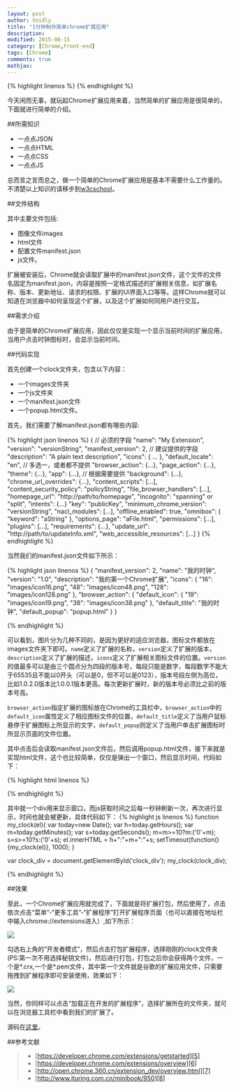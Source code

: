 ```yaml
---
layout: post
author: Voidly
title: "1分钟制作简单chrome扩展应用"
description: 
modified: 2015-08-15
category: [Chrome,Front-end]
tags: [Chrome]
comments: true
mathjax: 
---
```

{% highlight linenos %}
{% endhighlight %}

今天闲而无事，就玩起Chrome扩展应用来着，当然简单的扩展应用是很简单的，下面就进行简单的介绍。

##所需知识

* 一点点JSON
* 一点点HTML
* 一点点CSS
* 一点点JS

总而言之言而总之，做一个简单的Chrome扩展应用是基本不需要什么工作量的。不清楚以上知识的请移步到[w3cschool][1]。

##文件结构

其中主要文件包括:

* 图像文件images
* html文件
* 配置文件manifest.json
* js文件。

扩展被安装后，Chrome就会读取扩展中的manifest.json文件，这个文件的文件名固定为manifest.json，内容是按照一定格式描述的扩展相关信息，如扩展名称、版本、更新地址、请求的权限、扩展的UI界面入口等等。这样Chrome就可以知道在浏览器中如何呈现这个扩展，以及这个扩展如何同用户进行交互。

##需求介绍

由于是简单的Chrome扩展应用，因此仅仅是实现一个显示当前时间的扩展应用，当用户点击时钟图标时，会显示当前时间。

##代码实现

首先创建一个clock文件夹，包含以下内容：

* 一个images文件夹
* 一个js文件夹
* 一个manifest.json文件
* 一个popup.html文件。

首先，我们需要了解manifest.json都有哪些内容:

{% highlight json linenos %}
{
// 必须的字段
  "name": "My Extension",
  "version": "versionString",
  "manifest_version": 2,
  // 建议提供的字段
  "description": "A plain text description",
  "icons": { ... },
  "default_locale": "en",
  // 多选一，或者都不提供
  "browser_action": {...},
  "page_action": {...},
  "theme": {...},
  "app": {...},
  // 根据需要提供
  "background": {...},
  "chrome_url_overrides": {...},
  "content_scripts": [...],
  "content_security_policy": "policyString",
  "file_browser_handlers": [...],
  "homepage_url": "http://path/to/homepage",
  "incognito": "spanning" or "split",
  "intents": {...}
  "key": "publicKey",
  "minimum_chrome_version": "versionString",
  "nacl_modules": [...],
  "offline_enabled": true,
  "omnibox": { "keyword": "aString" },
  "options_page": "aFile.html",
  "permissions": [...],
  "plugins": [...],
  "requirements": {...},
  "update_url": "http://path/to/updateInfo.xml",
  "web_accessible_resources": [...]
} 
{% endhighlight %}

当然我们的manifest.json文件如下所示：

{% highlight json linenos %}
{
    "manifest_version": 2,
    "name": "我的时钟",
    "version": "1.0",
    "description": "我的第一个Chrome扩展",
    "icons": {
        "16": "images/icon16.png",
        "48": "images/icon48.png",
        "128": "images/icon128.png"
    },
    "browser_action": {
        "default_icon": {
            "19": "images/icon19.png",
            "38": "images/icon38.png"
        },
        "default_title": "我的时钟",
        "default_popup": "popup.html"
    }
}

{% endhighlight %}

可以看到，图片分为几种不同的，是因为更好的适应浏览器，图标文件都放在images文件夹下即可。`name`定义了扩展的名称，`version`定义了扩展的版本，`description`定义了扩展的描述，`icons`定义了扩展相关图标文件的位置。`version`的值最多可以是由三个圆点分为四段的版本号，每段只能是数字，每段数字不能大于65535且不能以0开头（可以是0，但不可以是0123），版本号段左侧为高位，比如1.0.2.0版本比1.0.0.1版本更高。每次更新扩展时，新的版本号必须比之前的版本号高。

`browser_action`指定扩展的图标放在Chrome的工具栏中，`browser_action`中的`default_icon`属性定义了相应图标文件的位置，`default_title`定义了当用户鼠标悬停于扩展图标上所显示的文字，`default_popup`则定义了当用户单击扩展图标时所显示页面的文件位置。

其中点击后会读取manifest.json文件后，然后调用popup.html文件，接下来就是实现html文件，这个也比较简单，仅仅是弹出一个窗口，然后显示时间，代码如下：

{% highlight html linenos %}
<html>
<head>
<style>
* {
    margin: 0;
    padding: 0;
}

body {
    width: 200px;
    height: 100px;
}

div {
    line-height: 100px;
    font-size: 42px;
    text-align: center;
}
</style>
</head>
<body>
<div id="clock_div"></div>
<script src="js/clock.js"></script>
</body>
</html>

{% endhighlight %}

其中就一个div用来显示窗口，而js获取时间之后每一秒钟刷新一次，再次进行显示，时间也就会被更新，具体代码如下：
{% highlight js linenos %}
function my_clock(el){
    var today=new Date();
    var h=today.getHours();
    var m=today.getMinutes();
    var s=today.getSeconds();
    m=m>=10?m:('0'+m);
    s=s>=10?s:('0'+s);
    el.innerHTML = h+":"+m+":"+s;
    setTimeout(function(){my_clock(el)}, 1000);
}

var clock_div = document.getElementById('clock_div');
my_clock(clock_div);

{% endhighlight %}

##效果

至此，一个Chrome扩展应用就完成了，下面就是将扩展打包，然后使用了，点击依次点击“菜单”-“更多工具”-“扩展程序”打开扩展程序页面（也可以直接在地址栏中输入chrome://extensions进入）,如下所示：

![][3]

勾选右上角的“开发者模式”，然后点击打包扩展程序，选择刚刚的clock文件夹(PS:第一次不用选择秘钥文件)，然后进行打包，打包之后你会获得两个文件，一个是*.crx,一个是\*.pem文件，其中第一个文件就是谷歌的扩展应用文件，只需要拖拽到扩展程序即可安装使用，效果如下：

![][4]

当然，你同样可以点击“加载正在开发的扩展程序”，选择扩展所在的文件夹，就可以在浏览器工具栏中看到我们的扩展了。

源码在[这里][9]。

##参考文献

> * [https://developer.chrome.com/extensions/getstarted][5]
> * [https://developer.chrome.com/extensions/overview][6]
> * [http://open.chrome.360.cn/extension_dev/overview.html][7]
> * [http://www.ituring.com.cn/minibook/950][8]



[1]:http://www.w3school.com.cn/
[2]:http://open.chrome.360.cn/extension_dev/manifest.html
[3]:https://github.com/Voidly/Img/blob/master/blog/chrome_extensions_1.png?raw=true
[4]:https://github.com/Voidly/Img/blob/master/blog/chrome_extensions_2.png?raw=true
[5]:https://developer.chrome.com/extensions/getstarted
[6]:https://developer.chrome.com/extensions/overview
[7]:http://open.chrome.360.cn/extension_dev/overview.html
[8]:http://www.ituring.com.cn/minibook/950
[9]:https://github.com/Voidly/chrome-extensions/tree/master/clock
